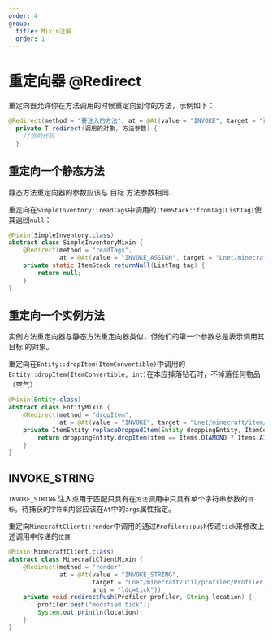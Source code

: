 ```yaml
---
order: 4
group: 
  title: Mixin注解
  order: 1
---
```

# 重定向器 @Redirect
重定向器允许你在方法调用的时候重定向到你的方法，示例如下：
```java
@Redirect(method = "要注入的方法", at = @At(value = "INVOKE", target = "调用的对象类名;调用的方法"))
  private T redirect(调用的对象, 方法参数) {
    //你的代码
  }
```
## 重定向一个静态方法
静态方法重定向器的参数应该与 目标 方法参数相同.

重定向在`SimpleInventory::readTags`中调用的`ItemStack::fromTag(ListTag)`使其返回`null`：
```java
@Mixin(SimpleInventory.class)
abstract class SimpleInventoryMixin {
    @Redirect(method = "readTags",
              at = @At(value = "INVOKE_ASSIGN", target = "Lnet/minecraft/item/ItemStack;fromTag(Lnet/minecraft/nbt/ListTag;)Lnet/minecraft/item/ItemStack;"))
    private static ItemStack returnNull(ListTag tag) {
        return null;
    }
}
```
## 重定向一个实例方法
实例方法重定向器与静态方法重定向器类似，但他们的第一个参数总是表示调用其 目标 的对象。

重定向在`Entity::dropItem(ItemConvertible)`中调用的`Entity::dropItem(ItemConvertible, int)`在本应掉落钻石时，不掉落任何物品（空气）：
```java
@Mixin(Entity.class)
abstract class EntityMixin {
    @Redirect(method = "dropItem",
              at = @At(value = "INVOKE", target = "Lnet/minecraft/item/ItemStack;dropItem(Lnet/minecraft/item/ItemConvertible;I)Lnet/minecraft/entity/ItemEntity;"))
    private ItemEntity replaceDroppedItem(Entity droppingEntity, ItemConvertible item, int yOffset) {
        return droppingEntity.dropItem(item == Items.DIAMOND ? Items.AIR : item, yOffset);
    }
}
```

## INVOKE_STRING
`INVOKE_STRING` 注入点用于匹配只具有在`方法`调用中只具有单个字符串参数的`目标`。待捕获的`字符串`内容应该在`At`中的`args`属性指定。

重定向`MinecraftClient::render`中调用的通过`Profiler::push`传递`tick`来修改上述调用中传递的`位置`
```java
@Mixin(MinecraftClient.class)
abstract class MinecraftClientMixin {
    @Redirect(method = "render",
              at = @At(value = "INVOKE_STRING",
                       target = "Lnet/minecraft/util/profiler/Profiler;push(Ljava/lang/String;)V",
                       args = "ldc=tick"))
    private void redirectPush(Profiler profiler, String location) {
        profiler.push("modified tick");
        System.out.println(location);
    }
}
```